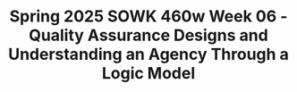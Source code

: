 ---
layout: single_embed_slide
title: "Spring 2025 SOWK 460w Week 06 - Quality Assurance Designs and Understanding an Agency Through a Logic Model"
presentation_id: liCMyT
slides:
  - slide_name: ../deck-liCMyT-large-0.jpeg
    slide_thumbnail: ../deck-liCMyT-thumb-0.jpeg
    slide_alt: "Slide features text 'Quality Assurance Designs' and 'Understanding an Agency Through a Logic Model' alongside a diagram of connected squares. It's for 'Spring 2025 SOWK 460w Week 06' by Jacob Campbell."
  - slide_name: ../deck-liCMyT-large-1.jpeg
    slide_thumbnail: ../deck-liCMyT-thumb-1.jpeg
    slide_alt: "Slide with agenda text outlines Week 06 plan. Topics include quality assurance design strategies, survey question development, developing a quality assurance design study, and logic models. Instructor: Jacob Campbell, Ph.D. Spring 2025 SOWK 460w."
  - slide_name: ../deck-liCMyT-large-2.jpeg
    slide_thumbnail: ../deck-liCMyT-thumb-2.jpeg
    slide_alt: "A presentation slide outlines elements evaluated in Quality Assurance Design. Categories include Client Satisfaction, Provider Competence, Service Effectiveness, Relevance of Services, and Service Reliability. Important aspects involve service acceptability, counselor competence, outcome effectiveness, and cost. - Jacob Campbell, Ph.D. LCSW at Heritage University- (Royse, 2023)- Spring 2025 SOWK 460w"
  - slide_name: ../deck-liCMyT-large-3.jpeg
    slide_thumbnail: ../deck-liCMyT-thumb-3.jpeg
    slide_alt: "Icons represent data collection methods: personal interviews, telephone surveys, mailed surveys, electronic surveys, focus groups, and a faces scale. Text includes 'Collection Strategies' and attribution details for Jacob Campbell, Ph.D. at Heritage University."
  - slide_name: ../deck-liCMyT-large-4.jpeg
    slide_thumbnail: ../deck-liCMyT-thumb-4.jpeg
    slide_alt: "A parent questionnaire from the Bridges Program is shown, focusing on school connection, behavior support, legal and childcare concerns, community resources, and guardian support. It includes sections for additional comments."
  - slide_name: ../deck-liCMyT-large-5.jpeg
    slide_thumbnail: ../deck-liCMyT-thumb-5.jpeg
    slide_alt: "A structured table explains survey question pitfalls, including 'Doublebarreled questions,' 'Leading Questions,' 'Inadequate Response Options,' and 'Negative Items,' each with descriptions, examples, and revisions. Text emphasizes refining questions for clarity.Important text:- **Doublebarreled questions**  - *Description:* Double-barreled items ask multiple things in one question but only allow for a single answer.  - *Example:* 'How satisfied are you with the caseworker’s support and the timeliness of services provided?'  - *Revision:* 'How satisfied are you with the support provided by your caseworker? And how satisfied are you with the timeliness of services provided?'- **Leading Questions**  - *Description:* Leading items introduce bias and can influence responses. Ensure earlier questions do not affect later answers.  - *Example:* 'How helpful was our highly trained and compassionate staff in addressing your needs?'  - *Revision:* 'How would you rate the staff’s ability to address your needs?'- **Inadequate Response Options**  - *Description:* An inadequate range of response options may force inaccurate answers or cause respondent frustration and dropout.  - *Example:* 'How many years have you been a client? [ ] 1 year [ ] More than 10 years'  - *Revision:* 'How many years have you been a client? [ ] Less than 1 year [ ] 2-3 years [ ] 4-7 years"
  - slide_name: ../deck-liCMyT-large-6.jpeg
    slide_thumbnail: ../deck-liCMyT-thumb-6.jpeg
    slide_alt: "The slide titled 'Developing Survey Questions' contrasts closed-ended with open-ended question types, listing ordered and unordered choices, with considerations like wording clarity and response adequacy. Credits include Jacob Campbell, Ph.D. at Heritage University, Spring 2025 SOWK 460w."
  - slide_name: ../deck-liCMyT-large-7.jpeg
    slide_thumbnail: ../deck-liCMyT-thumb-7.jpeg
    slide_alt: "Slide titled 'Developing a Quality Assurance Survey for Heritage BASW Program' outlines three steps for creating a survey, featuring a QR code and attributed to Jacob Campbell, Ph.D., LCSW at Heritage University."
  - slide_name: ../deck-liCMyT-large-8.jpeg
    slide_thumbnail: ../deck-liCMyT-thumb-8.jpeg
    slide_alt: "Diagram depicts a hierarchy of boxes linked by lines, illustrating a logic model. Text explains the model's purpose in displaying outcomes linked with program activities. Presented by Jacob Campbell, Ph.D., Heritage University."
  - slide_name: ../deck-liCMyT-large-9.jpeg
    slide_thumbnail: ../deck-liCMyT-thumb-9.jpeg
    slide_alt: "Slide details the purpose and benefits of logic models. Bulleted points emphasize stakeholder engagement, synthesis of views, integrated model development, and public scrutiny. It serves management, evaluation, promotion, and grant proposals."
  - slide_name: ../deck-liCMyT-large-10.jpeg
    slide_thumbnail: ../deck-liCMyT-thumb-10.jpeg
    slide_alt: "Slide displays a list of questions with the heading 'Potential Interview Questions.' Topics include program organization, objectives, accomplishments, resources, information usage, program performance, measures, challenges, and future factors. Footer cites Jacob Campbell, Ph.D., Heritage University, and course details."
  - slide_name: ../deck-liCMyT-large-11.jpeg
    slide_thumbnail: ../deck-liCMyT-thumb-11.jpeg
    slide_alt: "Table labeled 'Logic Model for A Program,' describes columns: Resources, Staff Activities, Program Processes, Immediate Outcomes, Intermediate Outcomes, and Long-range Outcomes. Includes definitions for each term. ℹ️ Heritage University; Kapp & Anderson, 2010."
  - slide_name: ../deck-liCMyT-large-12.jpeg
    slide_thumbnail: ../deck-liCMyT-thumb-12.jpeg
    slide_alt: "A table details cardiovascular health needs, resources, activities, outputs, and outcomes. Categories include sedentary lifestyle and unhealthy eating practices, linked to activities like pop-up screenings and awareness events, showing impacts on community health.Text: 'Cardiovascular Health, Senior Citizen Center, civic organizations, pop-up blood pressure screenings, 300 persons screened in year 1, etc.' Authorship: 'Jacob Campbell, Ph.D. LCSW at Heritage University.'"
  - slide_name: ../deck-liCMyT-large-13.jpeg
    slide_thumbnail: ../deck-liCMyT-thumb-13.jpeg
    slide_alt: "A flowchart titled 'Family Assessment Response Pathway' includes columns: Service/Activity, Outputs, Short-term Outcomes, Intermediate Outcomes, Long-term Outcomes. It outlines family support processes and goals, from intake to safety improvements. (Source: State of Washington Department of Social and Health Services, 2013)"
  - slide_name: ../deck-liCMyT-large-14.jpeg
    slide_thumbnail: ../deck-liCMyT-thumb-14.jpeg
    slide_alt: "A logic model diagram illustrates a program's flow from inputs to outcomes. It includes sections for inputs, outputs, and impacts, detailing various aspects like staff, activities, and long-term objectives."
  - slide_name: ../deck-liCMyT-large-15.jpeg
    slide_thumbnail: ../deck-liCMyT-thumb-15.jpeg
    slide_alt: "The image displays the 'Pasco Discovery Coalition Logic Model.' Sections labeled 'Long-Term Consequences' to 'Evaluation Plan' outline problem areas, contributing factors, strategies, and assessments. It includes boxed text with specific issues, factors, and actions."
  - slide_name: ../deck-liCMyT-large-16.jpeg
    slide_thumbnail: ../deck-liCMyT-thumb-16.jpeg
    slide_alt: "Classroom with empty desks and chairs, bookshelves filled with educational materials. Text: 'Practice: Developing a Logic Model. Ask questions about the Children's Day Program to work in small groups to create an example of a logic model.'"
  - slide_name: ../deck-liCMyT-large-17.jpeg
    slide_thumbnail: ../deck-liCMyT-thumb-17.jpeg
    slide_alt: "Multiple hands with blue wristbands reach towards the center of the image in a display of unity. Text on the right side includes:'Make a Plan for Developing Your Logic Model- Who are the stakeholders for your agency- What would be some of your questions- What would the categories look likeJacob Campbell, Ph.D. LICSW at Heritage UniversitySpring 2025 SOWK 460w'"
---